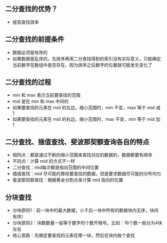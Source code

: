## 二分查找的优势？
* 提高查找效率

## 二分查找的前提条件
* 数据必须是有序的
* 如果数据是乱序的，先排序再用二分查找得到的索引没有实际意义，只能确定当前数字在数组中是否存在，因为排序之后数字的位置就可能发生变化了

## 二分查找的过程
* min 和 max 表示当前要查找的范围
* mid 是在 min 和 max 中间的
* 如果要查找的元素在 mid 的左边，缩小范围时，min 不变，max 等于 mid 减 1
* 如果要查找的元素在 mid 的右边，缩小范围时，max 不变，min 等于 mid 加 1

## 二分查找、插值查找、斐波那契额查询各自的特点
* 相同点：都是通过不断的缩小范围来查找对应的数据的，数据都要有顺序
* 不同点：计算 mid 的方式不一样
* 二分查找：mid每次都是指向范围的中间位置
* 插值查找：mid 尽可能的靠经要查找的数据，但是要求数据尽可能的分布均匀
* 斐波那契额查找：根据黄金分割点来计算 mid 指向的位置

## 分块查找
* 分块原则1：前一块中的最大数据，小于后一块中所有的数据块内无序，块间有序）
* 分块原则2：块数数量一般等于数字的个数开根号。比如：16个数一般分为4块左右
* 核心思路：先确定要查找的元素在哪一块，然后在块内挨个查找